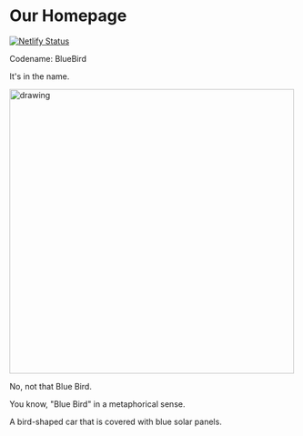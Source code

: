 # Our Homepage

[![Netlify Status](https://api.netlify.com/api/v1/badges/9d47f13b-ba58-465e-be86-80523ca746e2/deploy-status)](https://app.netlify.com/sites/bthssolar/deploys)

Codename: BlueBird

It's in the name.

<img src="./images/funnybird.png" alt="drawing" width="500"/>

No, not that Blue Bird.

You know, "Blue Bird" in a metaphorical sense.

A bird-shaped car that is covered with blue solar panels.
